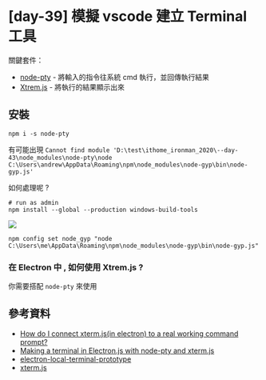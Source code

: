 # [day-39] 模擬 vscode 建立 Terminal 工具

關鍵套件：
- [node-pty](https://github.com/microsoft/node-pty) - 將輸入的指令往系統 cmd 執行，並回傳執行結果
- [Xtrem.js](https://xtermjs.org/) - 將執行的結果顯示出來

## 安裝

```shell
npm i -s node-pty 
```

有可能出現 `Cannot find module 'D:\test\ithome_ironman_2020\--day-43\node_modules\node-pty\node C:\Users\andrew\AppData\Roaming\npm\node_modules\node-gyp\bin\node-gyp.js'`

如何處理呢 ? 

```shell
# run as admin 
npm install --global --production windows-build-tools
```

![](https://i.imgur.com/FcYxzhl.png)

```shell
npm config set node_gyp "node C:\Users\me\AppData\Roaming\npm\node_modules\node-gyp\bin\node-gyp.js"
```

### 在 Electron 中 , 如何使用 Xtrem.js ?

你需要搭配 `node-pty` 來使用

## 參考資料 

- [How do I connect xterm.js(in electron) to a real working command prompt?](https://stackoverflow.com/questions/63390143/how-do-i-connect-xterm-jsin-electron-to-a-real-working-command-prompt)
- [Making a terminal in Electron.js with node-pty and xterm.js](https://www.youtube.com/watch?v=vhDBbbMJWoY)
- [electron-local-terminal-prototype](https://github.com/77Z/electron-local-terminal-prototype)
- [xterm.js](https://github.com/xtermjs/xterm.js/)
